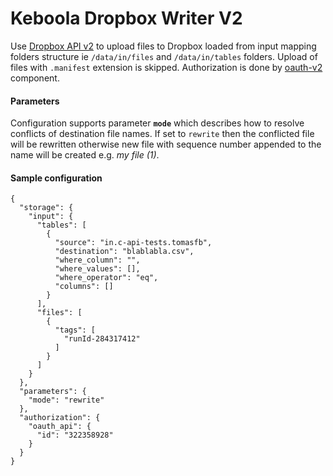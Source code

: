 # Keboola Dropbox Writer V2
Use [Dropbox API v2](https://www.dropbox.com/developers/documentation/http/documentation) to upload files to Dropbox loaded from input mapping folders structure ie `/data/in/files` and `/data/in/tables` folders. Upload of files with `.manifest` extension is skipped.
Authorization is done by [oauth-v2](http://docs.oauthv2.apiary.io/) component.

#### Parameters
Configuration supports parameter **`mode`** which describes how to resolve conflicts of destination file names. If set to `rewrite` then the conflicted file will be rewritten otherwise new file with sequence number appended to the name will be created e.g. _my file (1)_.


#### Sample configuration

```
{
  "storage": {
    "input": {
      "tables": [
        {
          "source": "in.c-api-tests.tomasfb",
          "destination": "blablabla.csv",
          "where_column": "",
          "where_values": [],
          "where_operator": "eq",
          "columns": []
        }
      ],
      "files": [
        {
          "tags": [
            "runId-284317412"
          ]
        }
      ]
    }
  },
  "parameters": {
    "mode": "rewrite"
  },
  "authorization": {
    "oauth_api": {
      "id": "322358928"
    }
  }
}
```
